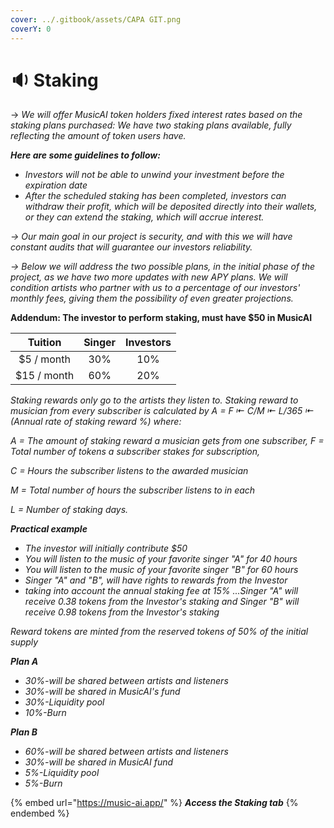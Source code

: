 ```yaml
---
cover: ../.gitbook/assets/CAPA GIT.png
coverY: 0
---
```


# 🔉 Staking

\-> _We will offer MusicAI token holders fixed interest rates based on the staking plans purchased: We have two staking plans available, fully reflecting the amount of token users have._

_**Here are some guidelines to follow:**_

* _Investors will not be able to unwind your investment before the expiration date_&#x20;
* _After the scheduled staking has been completed, investors can withdraw their profit, which will be deposited directly into their wallets, or they can extend the staking, which will accrue interest._

_-> Our main goal in our project is security, and with this we will have constant audits that will guarantee our investors reliability._

_-> Below we will address the two possible plans, in the initial phase of the project, as we have two more updates with new APY plans. We will condition artists who partner with us to a percentage of our investors' monthly fees, giving them the possibility of even greater projections._

**Addendum: The investor to perform staking, must have $50 in MusicAI**

|   Tuition   | Singer | Investors |
| :---------: | :----: | :-------: |
|  $5 / month |   30%  |    10%    |
| $15 / month |   60%  |    20%    |

_Staking rewards only go to the artists they listen to. Staking reward to musician from every subscriber is calculated by A = F ⇤ C/M ⇤ L/365 ⇤ (Annual rate of staking reward %) where:_&#x20;

&#x20;_A = The amount of staking reward a musician gets from one subscriber, F = Total number of tokens a subscriber stakes for subscription,_&#x20;

_C = Hours the subscriber listens to the awarded musician_&#x20;

_M = Total number of hours the subscriber listens to in each_

_L = Number of staking days._&#x20;

_**Practical example**_

* _The investor will initially contribute $50_
* _You will listen to the music of your favorite singer "A" for 40 hours_
* _You will listen to the music of your favorite singer "B" for 60 hours_
* _Singer "A" and "B", will have rights to rewards from the Investor_
* _taking into account the annual staking fee at 15% ...Singer "A" will receive 0.38 tokens from the Investor's staking and Singer "B" will receive 0.98 tokens from the Investor's staking_

_Reward tokens are minted from the reserved tokens of 50% of the initial supply_

_**Plan A**_

* _30%-will be shared between artists and listeners_&#x20;
* _30%-will be shared in MusicAI's fund_
* _30%-Liquidity pool_
* _10%-Burn_

_**Plan B**_

* _60%-will be shared between artists and listeners_&#x20;
* _30%-will be shared in MusicAI fund_
* _5%-Liquidity pool_
* _5%-Burn_

{% embed url="https://music-ai.app/" %}
_**Access the Staking tab**_
{% endembed %}
